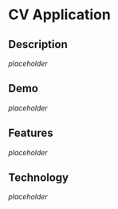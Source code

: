 # CV Application

## Description

*placeholder*

## Demo

*placeholder*

## Features

*placeholder*

## Technology

*placeholder*